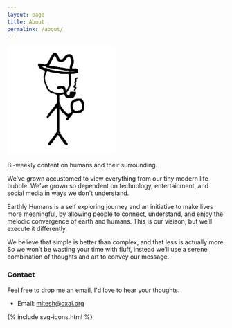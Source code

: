 ```yaml
---
layout: page
title: About
permalink: /about/
---
```


![about us](/assets/img/detective.png)

Bi-weekly content on humans and their surrounding.

<!--We have, on an average, 7 minutes of your time before you
leave this page and we can no longer jam an impression on you.
But we feel that your time is valuable, so here we go.
-->

We’ve grown accustomed to view everything from our tiny
modern life bubble. We’ve grown so dependent on technology,
entertainment, and social media in ways we don't understand.

<!--that we’ve forgotten to live.
When was the last time you were bored and you had nothing to
do? How many posts do you read on your social feed daily? and
how much of it actually makes you feel good?
-->

Earthly Humans is a self exploring journey and an initiative
to make lives more meaningful, by allowing people to connect,
understand, and enjoy the melodic convergence of earth and
humans. This is our visison, but we’ll execute it differently.

We believe that simple is better than complex, and that
less is actually more. So we won’t be wasting your time with
fluff, instead we’ll use a serene combination of thoughts and
art to convey our message.

<!--**Subscribe** to our newsletter. *We won't spam you. No more than 1 email every 2 weeks.*

<form style="border:2px solid #ccc;padding:3px;text-align:center;background-color:#ffffff" action="https://tinyletter.com/owlofathena" method="post" target="popupwindow" onsubmit="window.open('https://tinyletter.com/owlofathena', 'popupwindow', 'scrollbars=yes,width=800,height=600');return true">
    <p> <label for="tlemail">Enter your email address:</label></p>
    <p><input type="text" placeholder="" style="width:360px;max-width:100%;" name="email" id="tlemail" /></p>
    <input type="hidden" value="1" name="embed"/>
    <input type="submit" style="" value="Subscribe" />
    <p><a href="https://tinyletter.com" target="_blank">powered by TinyLetter</a></p>
</form>
-->

### Contact

Feel free to drop me an email, I'd love to hear your thoughts.

* Email: [mitesh@oxal.org](mailto:mitesh@oxal.org)

<link rel="stylesheet" href="{{ site.baseurl }}/assets/css/svg-icons.css">
<footer class="profile-icon-wrapper">
<nav class="profile-icons">
{% include svg-icons.html %}
</nav>
</footer>
